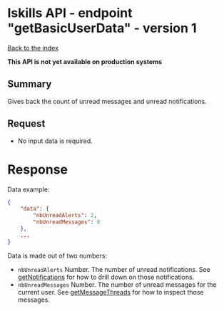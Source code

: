 # Iskills API - endpoint "getBasicUserData" - version 1
[Back to the index](../README.md)

**This API is not yet available on production systems**

## Summary
Gives back the count of unread messages and unread notifications.

## Request
* No input data is required.
  
# Response
Data example:
```json
{
    "data": {
        "nbUnreadAlerts": 2,
        "nbUnreadMessages": 0
    },
    ...
}
```
Data is made out of two numbers:
* `nbUnreadAlerts` Number. The number of unread notifications. See [getNotifications](GET_NOTIFICATIONS.md) for how to drill down on those notifications.
* `nbUnreadMessages` Number. The number of unread messages for the current user. See [getMessageThreads](GET_MESSAGE_THREADS.md) for how to inspect those messages.

